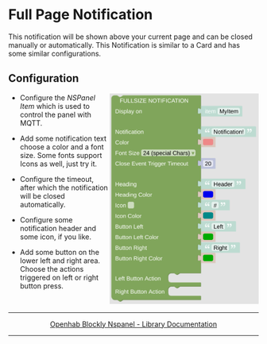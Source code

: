 # Full Page Notification

This notification will be shown above your current page and can be closed manually or automatically. This Notification is similar to a Card and has some similar configurations.

## Configuration

[<img src="img/blockLibrary_nspanel_screensaver_fullNotification.png" align="right" width="300">](img/blockLibrary_nspanel_screensaver_fullNotification.png)

- Configure the *NSPanel Item* which is used to control the panel with MQTT.

- Add some notification text choose a color and a font size. Some fonts support Icons as well, just try it.

- Configure the timeout, after which the notification will be closed automatically.

- Configure some notification header and some icon, if you like.

- Add some button on the lower left and right area. Choose the actions triggered on left or right button press.

<br clear="right"/>

---

[<p style="text-align: center;">Openhab Blockly Nspanel - Library Documentation</p>](README.md)

---
